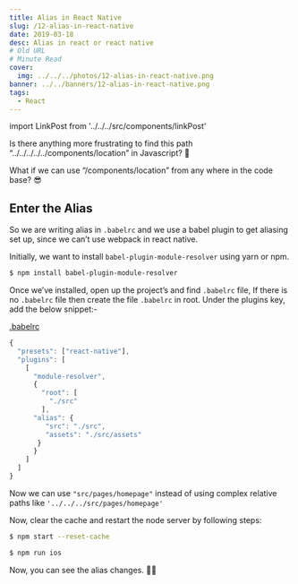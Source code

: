```yaml
---
title: Alias in React Native
slug: /12-alias-in-react-native
date: 2019-03-18
desc: Alias in react or react native
# Old URL
# Minute Read
cover:
  img: ../../../photos/12-alias-in-react-native.png
banner: ../../banners/12-alias-in-react-native.png
tags:
  - React
---
```


import LinkPost from '../../../src/components/linkPost'

<p><span class='first-letter'>I</span>s there anything more frustrating to find this path “../../../../../components/location” in Javascript? 🤔</p>

What if we can use “/components/location” from any where in the code base? 😎

## Enter the Alias 

So we are writing alias in `.babelrc` and we use a babel plugin to get aliasing set up, since we can’t use webpack in react native.

Initially, we want to install `babel-plugin-module-resolver` using yarn or npm.

```sh
$ npm install babel-plugin-module-resolver
```

Once we’ve installed, open up the project’s and find `.babelrc` file, If there is no `.babelrc` file then create the file `.babelrc` in root. Under the plugins key, add the below snippet:-

<u>.babelrc</u>

```js
{
  "presets": ["react-native"],
  "plugins": [
    [
      "module-resolver",
      {
        "root": [
          "./src"
        ],
      "alias": {
         "src": "./src",
         "assets": "./src/assets"
       }
      } 
    ] 
  ]
}
```

Now we can use `"src/pages/homepage"` instead of using complex relative paths like `'../../../src/pages/homepage'`

Now, clear the cache and restart the node server by following steps:

```sh
$ npm start --reset-cache

$ npm run ios
```

Now, you can see the alias changes. 👍🏻